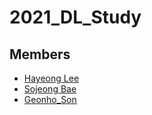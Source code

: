 # 2021_DL_Study

## Members
- [Hayeong Lee](https://github.com/hy-kiera)
- [Sojeong Bae](https://github.com/baethwjd2)
- [Geonho_Son](https://github.com/sohn1029)
